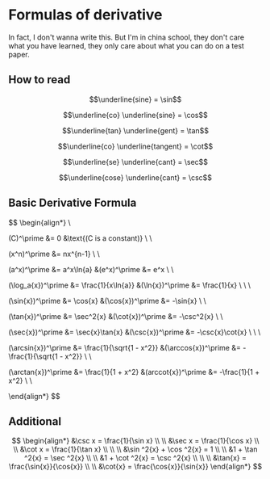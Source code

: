 # Formulas of derivative

In fact, I don't wanna write this. But I'm in china school, they don't care what you have learned, they only care about what you can do on a test paper.

## How to read

$$\underline{sine} = \sin$$

$$\underline{co} \underline{sine} = \cos$$

$$\underline{tan} \underline{gent} = \tan$$

$$\underline{co} \underline{tangent} = \cot$$

$$\underline{se} \underline{cant} = \sec$$

$$\underline{cose} \underline{cant} = \csc$$

## Basic Derivative Formula

$$
\begin{align*}
\\

(C)^\prime &= 0    &\text{(C is a constant)} \\ \\

(x^n)^\prime &= nx^{n-1} \\ \\

(a^x)^\prime &= a^x\ln{a}    &(e^x)^\prime &= e^x \\ \\

(\log_a{x})^\prime &= \frac{1}{x\ln{a}}    &(\ln{x})^\prime &= \frac{1}{x} \\ \\ \\


(\sin{x})^\prime &= \cos{x}    &(\cos{x})^\prime &= -\sin{x} \\ \\

(\tan{x})^\prime &= \sec^2{x}    &(\cot{x})^\prime &= -\csc^2{x} \\ \\

(\sec{x})^\prime &= \sec{x}\tan{x}    &(\csc{x})^\prime &= -\csc{x}\cot{x} \\ \\ \\


(\arcsin{x})^\prime &= \frac{1}{\sqrt{1 - x^2}}    &(\arccos{x})^\prime &= -\frac{1}{\sqrt{1 - x^2}} \\ \\

(\arctan{x})^\prime &= \frac{1}{1 + x^2}    &(arccot{x})^\prime &= -\frac{1}{1 + x^2} \\ \\

\end{align*}
$$

## Additional

$$
\begin{align*}
&\csc x = \frac{1}{\sin x}
\\ \\
&\sec x = \frac{1}{\cos x}
\\ \\
&\cot x = \frac{1}{\tan x}
\\ \\ \\
&\sin ^2{x} + \cos ^2{x} = 1
\\ \\
&1 + \tan ^2{x} = \sec ^2{x}
\\ \\
&1 + \cot ^2{x} = \csc ^2{x}
\\ \\ \\
&\tan{x} = \frac{\sin{x}}{\cos{x}}
\\ \\
&\cot{x} = \frac{\cos{x}}{\sin{x}}
\end{align*}
$$

